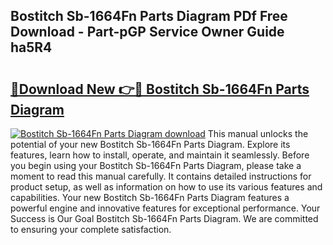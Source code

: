 ## Bostitch Sb-1664Fn Parts Diagram PDf Free Download - Part-pGP Service Owner Guide ha5R4

# <h2><a href="http://dfhv52.blite.top/?on=Bostitch+Sb-1664Fn+Parts+Diagram">🔗Download New 👉🔴 Bostitch Sb-1664Fn Parts Diagram</a></h2>

[![Bostitch Sb-1664Fn Parts Diagram download](https://i.imgur.com/lujVjoI.png)](http://dfhv52.blite.top/?on=Bostitch+Sb-1664Fn+Parts+Diagram)
This manual unlocks the potential of your new Bostitch Sb-1664Fn Parts Diagram. Explore its features, learn how to install, operate, and maintain it seamlessly. Before you begin using your Bostitch Sb-1664Fn Parts Diagram, please take a moment to read this manual carefully. It contains detailed instructions for product setup, as well as information on how to use its various features and capabilities. Your new Bostitch Sb-1664Fn Parts Diagram features a powerful engine and innovative features for exceptional performance. Your Success is Our Goal Bostitch Sb-1664Fn Parts Diagram. We are committed to ensuring your complete satisfaction.
